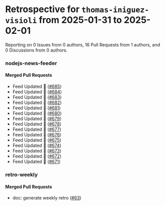 # Retrospective for `thomas-iniguez-visioli` from 2025-01-31 to 2025-02-01

Reporting on 0 Issues from 0 authors, 16 Pull Requests from 1 authors, and 0 Discussions from 0 authors.


### nodejs-news-feeder

#### Merged Pull Requests

- Feed Updated 🍿 ([#685](https://github.com/thomas-iniguez-visioli/nodejs-news-feeder/pull/685))
- Feed Updated 🍿 ([#684](https://github.com/thomas-iniguez-visioli/nodejs-news-feeder/pull/684))
- Feed Updated 🍿 ([#683](https://github.com/thomas-iniguez-visioli/nodejs-news-feeder/pull/683))
- Feed Updated 🍿 ([#682](https://github.com/thomas-iniguez-visioli/nodejs-news-feeder/pull/682))
- Feed Updated 🍿 ([#681](https://github.com/thomas-iniguez-visioli/nodejs-news-feeder/pull/681))
- Feed Updated 🍿 ([#680](https://github.com/thomas-iniguez-visioli/nodejs-news-feeder/pull/680))
- Feed Updated 🍿 ([#679](https://github.com/thomas-iniguez-visioli/nodejs-news-feeder/pull/679))
- Feed Updated 🍿 ([#678](https://github.com/thomas-iniguez-visioli/nodejs-news-feeder/pull/678))
- Feed Updated 🍿 ([#677](https://github.com/thomas-iniguez-visioli/nodejs-news-feeder/pull/677))
- Feed Updated 🍿 ([#676](https://github.com/thomas-iniguez-visioli/nodejs-news-feeder/pull/676))
- Feed Updated 🍿 ([#675](https://github.com/thomas-iniguez-visioli/nodejs-news-feeder/pull/675))
- Feed Updated 🍿 ([#674](https://github.com/thomas-iniguez-visioli/nodejs-news-feeder/pull/674))
- Feed Updated 🍿 ([#673](https://github.com/thomas-iniguez-visioli/nodejs-news-feeder/pull/673))
- Feed Updated 🍿 ([#672](https://github.com/thomas-iniguez-visioli/nodejs-news-feeder/pull/672))
- Feed Updated 🍿 ([#671](https://github.com/thomas-iniguez-visioli/nodejs-news-feeder/pull/671))

### retro-weekly

#### Merged Pull Requests

- doc: generate weekly retro ([#63](https://github.com/thomas-iniguez-visioli/retro-weekly/pull/63))